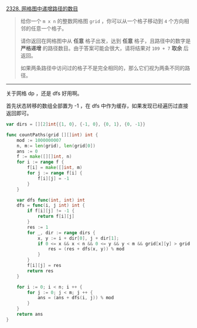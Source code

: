 [2328. 网格图中递增路径的数目](https://leetcode.cn/problems/number-of-increasing-paths-in-a-grid/)

> 给你一个 `m x n` 的整数网格图 `grid` ，你可以从一个格子移动到 `4` 个方向相邻的任意一个格子。
>
> 请你返回在网格图中从 **任意** 格子出发，达到 **任意** 格子，且路径中的数字是 **严格递增** 的路径数目。由于答案可能会很大，请将结果对 `109 + 7` **取余** 后返回。
>
> 如果两条路径中访问过的格子不是完全相同的，那么它们视为两条不同的路径。

---

关于网格 dp ，还是 dfs 好用啊。

首先状态转移的数组全部置为 -1 ，在 dfs 中作为缓存，如果发现已经遍历过直接返回即可。

```go
var dirs = [][2]int{{1, 0}, {-1, 0}, {0, 1}, {0, -1}}

func countPaths(grid [][]int) int {
	mod := 1000000007
	n, m:= len(grid), len(grid[0])
    ans := 0
    f := make([][]int, n)
	for i := range f {
		f[i] = make([]int, m)
		for j := range f[i] {
			f[i][j] = -1
		}
	}

	var dfs func(int, int) int
	dfs = func(i, j int) int {
		if f[i][j] != -1 {
			return f[i][j]
		}
		res := 1
		for _, dir := range dirs {
            x, y := i + dir[0], j + dir[1];
			if 0 <= x && x < n && 0 <= y && y < m && grid[x][y] > grid[i][j] {
				res = (res + dfs(x, y)) % mod
			}
		}
		f[i][j] = res
		return res
	}

    for i := 0; i < n; i ++ {
        for j := 0; j < m; j ++ {
            ans = (ans + dfs(i, j)) % mod
        }
    }
    return ans
}
```


